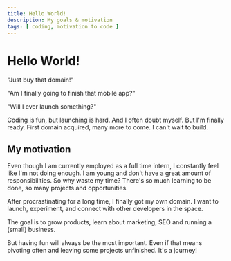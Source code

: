```yaml
---
title: Hello World!
description: My goals & motivation
tags: [ coding, motivation to code ]
---
```


# Hello World!

"Just buy that domain!"

"Am I finally going to finish that mobile app?"

"Will I ever launch something?"

Coding is fun, but launching is hard. And I often doubt myself. But I'm finally ready. First domain acquired, many more
to come. I can't wait to build.

## My motivation

Even though I am currently employed as a full time intern, I constantly feel like I'm not doing enough.
I am young and don't have a great amount of responsibilities. So why waste my time? There's so much learning to be done,
so many projects and opportunities.

After procrastinating for a long time, I finally got my own domain. I want to launch, experiment, and connect with other
developers in the space.

The goal is to grow products, learn about marketing, SEO and running a (small) business.

But having fun will always be the most important. Even if that means pivoting often and leaving some projects
unfinished. It's a journey!
